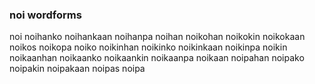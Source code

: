 
### noi wordforms

noi
noihanko
noihankaan
noihanpa
noihan
noikohan
noikokin
noikokaan
noikos
noikopa
noiko
noikinhan
noikinko
noikinkaan
noikinpa
noikin
noikaanhan
noikaanko
noikaankin
noikaanpa
noikaan
noipahan
noipako
noipakin
noipakaan
noipas
noipa

